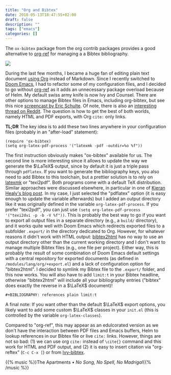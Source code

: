 ```yaml
---
title: "Org and Bibtex"
date: 2018-05-13T18:47:55+02:00
draft: false
description: ""
tags: ["emacs"]
categories: []
---
```

The `ox-bibtex` package from the org contrib packages provides a good alternative to [org-ref](https://github.com/jkitchin/org-ref) for managing a a Bibtex bibliography.

<!--more-->

![](/img/2018-05-13-18-47-27.png)

During the last few months, I became a huge fan of editing plain text document [using Org](/post/notes-taking-workflow/) instead of Markdown. Since I recently switched to [Doom Emacs](/post/doom-emacs/), I had to refactor some of my configuration files, and I decided to go without [org-ref](https://github.com/jkitchin/org-ref) as it adds an unnecessary package overload because of Helm. My default swiss army knife is now Ivy and Counsel. There are other options to manage Bibtex files in Emacs, including org-bibtex, but see this nice [screencast by Eric Schulte](https://vimeo.com/99167082). Of note, there is also an [interesting thread on Reddit](https://www.reddit.com/r/orgmode/comments/4z47ny/oxbibtex_vs_orgref/). The question is how to get the best of both worlds, namely HTML and PDF exports, with Org `cite:` only links.

**TL;DR**  The key idea is to add these two lines anywhere in your configuration files (probably in an "after-load" statement):

```Lisp
(require 'ox-bibtex)
(setq org-latex-pdf-process '("latexmk -pdf -outdir=%o %f"))
```

The first instruction obviously makes "ox-bibtex" available for us. The second line is more interesting since it allows to update the way we generate the $\LaTeX$ output, since by default it is just a triple pass through `pdflatex`. If you want to generate the bibliography keys, you also need to add Bibtex to this toolchain, but a prettier solution is to rely on [latexmk](http://personal.psu.edu/jcc8//software/latexmk-jcc/) or "texi2pdf". Both programs come with a default TeX distribution. Similar approaches were discussed elsewhere, in particular in one of [Kieran Healy's blog post](https://kieranhealy.org/blog/archives/2011/01/21/exporting-org-mode-to-pdf-via-xelatex/). In my case, I just selected the "pdflatex" option (it is easy enough to update the variable afterwards) but I added an output directory like it was originally defined in the variable `org-latex-pdf-process`. If you prefer "texi2pdf", you can just use `(setq org-latex-pdf-process '("texi2dvi -p -b -V %f"))`. This is probably the best way to go if you want to export all output files in a separate directory (e.g., a `build/` directory), and it works quite well with Doom Emacs which redirects exported files to a subfolder `.export/` in the directory dedicated to Org. However, for whatever reasons it didn't work with HTML output: [bibtex2html](https://www.lri.fr/~filliatr/bibtex2html/) has no way to use an output directory other than the current working directory and I don't want to manage multiple Bibtex files (e.g., one file per project). Either way, this is probably the result of some combination of Doom Emacs default settings with a central repository for exported documents (as defined in `/modules/lang/org/+export.el`) and a lack of configuration option for "bibtex2html". I decided to symlink my Bibtex file to the `.export/` folder, and this now works. You will also have to add `limit:t` in your Bibtex headline, otherwise "bibtex2html" will include all your bibliography entries ("bibtex" does exactly the reverse in a $\LaTeX$ document)!

```
#+BIBLIOGRAPHY: references plain limit:t
```

A final note: If you want other than the default $\LaTeX$ export options, you likely want to add some custom $\LaTeX$ classes in your `init.el` (this is controlled by the variable `org-latex-classes`).

Compared to "org-ref", this may appear as an edulcorated version as we don't have the interaction between PDF files and Emacs buffers, Helm to lookup references in our Bibtex file or live `cite:` links. However, things are not so bad: (1) we can use org `cite:` instead of `\cite{}` command and this work for HTML and PDF output, and (2) it is easy to insert citation via "org-reftex" (`C-c C-x [`) or from [Ivy-bibtex](https://github.com/tmalsburg/helm-bibtex).

{{% music %}}The Apartments • *No Song, No Spell, No Madrigal*{{% /music %}}

